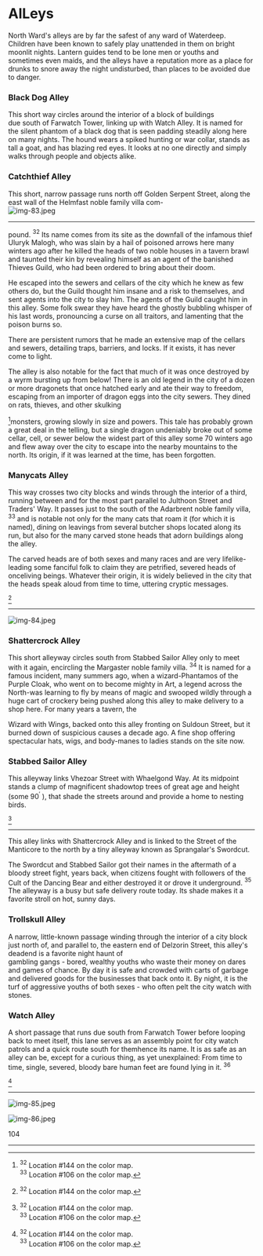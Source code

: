 # AlLeys

North Ward's alleys are by far the safest of any ward of Waterdeep. Children have been known to safely play unattended in them on bright moonlit nights. Lantern guides tend to be lone men or youths and sometimes even maids, and the alleys have a reputation more as a place for drunks to snore away the night undisturbed, than places to be avoided due to danger.

### Black Dog Alley

This short way circles around the interior of a block of buildings  
due south of Farwatch Tower, linking up with Watch Alley. It is named for the silent phantom of a black dog that is seen padding steadily along here on many nights. The hound wears a spiked hunting or war collar, stands as tall a goat, and has blazing red eyes. It looks at no one directly and simply walks through people and objects alike.

### Catchthief Alley

This short, narrow passage runs north off Golden Serpent Street, along the east wall of the Helmfast noble family villa com-  
![img-83.jpeg](assets/Volo's%20Guide%20To%20Waterdeep_img-83.jpeg)

---

pound. ${ }^{32}$ Its name comes from its site as the downfall of the infamous thief Uluryk Malogh, who was slain by a hail of poisoned arrows here many winters ago after he killed the heads of two noble houses in a tavern brawl and taunted their kin by revealing himself as an agent of the banished Thieves Guild, who had been ordered to bring about their doom.

He escaped into the sewers and cellars of the city which he knew as few others do, but the Guild thought him insane and a risk to themselves, and sent agents into the city to slay him. The agents of the Guild caught him in this alley. Some folk swear they have heard the ghostly bubbling whisper of his last words, pronouncing a curse on all traitors, and lamenting that the poison burns so.

There are persistent rumors that he made an extensive map of the cellars and sewers, detailing traps, barriers, and locks. If it exists, it has never come to light.

The alley is also notable for the fact that much of it was once destroyed by a wyrm bursting up from below! There is an old legend in the city of a dozen or more dragonets that once hatched early and ate their way to freedom, escaping from an importer of dragon eggs into the city sewers. They dined on rats, thieves, and other skulking

[^0]monsters, growing slowly in size and powers. This tale has probably grown a great deal in the telling, but a single dragon undeniably broke out of some cellar, cell, or sewer below the widest part of this alley some 70 winters ago and flew away over the city to escape into the nearby mountains to the north. Its origin, if it was learned at the time, has been forgotten.

### Manycats Alley

This way crosses two city blocks and winds through the interior of a third, running between and for the most part parallel to Julthoon Street and Traders' Way. It passes just to the south of the Adarbrent noble family villa, ${ }^{33}$ and is notable not only for the many cats that roam it (for which it is named), dining on leavings from several butcher shops located along its run, but also for the many carved stone heads that adorn buildings along the alley.

The carved heads are of both sexes and many races and are very lifelike-leading some fanciful folk to claim they are petrified, severed heads of onceliving beings. Whatever their origin, it is widely believed in the city that the heads speak aloud from time to time, uttering cryptic messages.

[^1]
[^0]: ${ }^{32}$ Location \#144 on the color map.  
    ${ }^{33}$ Location \#106 on the color map.

[^1]: ${ }^{32}$ Location \#144 on the color map.

---

![img-84.jpeg](assets/Volo's%20Guide%20To%20Waterdeep_img-84.jpeg)

### Shattercrock Alley

This short alleyway circles south from Stabbed Sailor Alley only to meet with it again, encircling the Margaster noble family villa. ${ }^{34}$ It is named for a famous incident, many summers ago, when a wizard-Phantamos of the Purple Cloak, who went on to become mighty in Art, a legend across the North-was learning to fly by means of magic and swooped wildly through a huge cart of crockery being pushed along this alley to make delivery to a shop here. For many years a tavern, the

Wizard with Wings, backed onto this alley fronting on Suldoun Street, but it burned down of suspicious causes a decade ago. A fine shop offering spectacular hats, wigs, and body-manes to ladies stands on the site now.

### Stabbed Sailor Alley

This alleyway links Vhezoar Street with Whaelgond Way. At its midpoint stands a clump of magnificent shadowtop trees of great age and height (some $90^{\prime}$ ), that shade the streets around and provide a home to nesting birds.

[^0]
[^0]: ${ }^{34}$ Location \#129 on the color map.

---

This alley links with Shattercrock Alley and is linked to the Street of the Manticore to the north by a tiny alleyway known as Sprangalar's Swordcut.

The Swordcut and Stabbed Sailor got their names in the aftermath of a bloody street fight, years back, when citizens fought with followers of the Cult of the Dancing Bear and either destroyed it or drove it underground. ${ }^{35}$ The alleyway is a busy but safe delivery route today. Its shade makes it a favorite stroll on hot, sunny days.

### Trollskull Alley

A narrow, little-known passage winding through the interior of a city block just north of, and parallel to, the eastern end of Delzorin Street, this alley's deadend is a favorite night haunt of  
gambling gangs - bored, wealthy youths who waste their money on dares and games of chance. By day it is safe and crowded with carts of garbage and delivered goods for the businesses that back onto it. By night, it is the turf of aggressive youths of both sexes - who often pelt the city watch with stones.

### Watch Alley

A short passage that runs due south from Farwatch Tower before looping back to meet itself, this lane serves as an assembly point for city watch patrols and a quick route south for themhence its name. It is as safe as an alley can be, except for a curious thing, as yet unexplained: From time to time, single, severed, bloody bare human feet are found lying in it. ${ }^{36}$

[^0]
[^0]: ${ }^{35}$ The Cult of the Dancing Bear was born seven or more generations ago, when Waterdeep celebrated the Festival of Dancing Bears once a year. This barbarian custom preceded the city-the nomadic human tribes of the north simply shifted the place of their annual gathering to Waterdeep.

    During the festival, the barbarians came down to the city with pelts and horns to sell and trinkets, good swords, and much beer to buy. They danced far into the night, and the greatest of their dances was the Dance of the Bear. In this dance, a hunter danced with a captured bear, holding its attention (and claws) by skill and stratagems so it would not menace the crowd around. The hunter wore bear-claw gloves tipped with a drug,and if the bear was scratched deeply enough, it would be affected, falling ever so slowly asleep. Many hunters were killed in this dangerous dance, and Waterdhavian worshippers of Malar took it up after the barbarians stopped coming, dancing with a trained bear or even a man wearing the preserved pelt, claws, and head of a bear.

    The Cult of the Dancing Bear is presently led by Urinborm, who is secretly a specialty priest of Malar, as detailed in the FORGOTTEN REALMS ${ }^{\circledR}$ Adventures hardcover sourcebook, and is a small, under ground faith. Its followers are marked, usually on some part of their body normally hidden by clothing, by the parallel scars of the raking claws of the bear. The faithful meet secretly at least once a month, usually in a cellar somewhere in the city. Rituals involve drinking the blood of animals, dancing with the Bear (Urinborm, in costume), dedicating any hunting activities to the Bear, and mock-fighting fellow cult members with bare hands and teeth until blood is drawn. Cult members are trained in aggressive attacking behavior, and to enjoy a bloodlust. They fiercely avenge any slight or attack on any member of their fellowship, and try to run down in a hunt by night at least one visitor to the city a year.  
    ${ }^{36}$ Elminster says this is an old Thieves Guild punishment, and may herald their return to the city. It comes, he said dryly, from a bad pun about defeating your opponents.

---

![img-85.jpeg](assets/Volo's%20Guide%20To%20Waterdeep_img-85.jpeg)

![img-86.jpeg](assets/Volo's%20Guide%20To%20Waterdeep_img-86.jpeg)

104

---